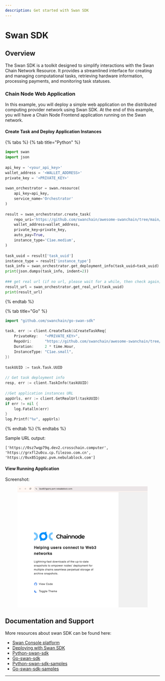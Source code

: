 ```yaml
---
description: Get started with Swan SDK
---
```


# Swan SDK

## Overview

The Swan SDK is a toolkit designed to simplify interactions with the Swan Chain Network Resource. It provides a streamlined interface for creating and managing computational tasks, retrieving hardware information, processing payments, and monitoring task statuses.

### Chain Node Web Application

In this example, you will deploy a simple web application on the distributed computing provider network using Swan SDK. At the end of this example, you will have a Chain Node Frontend application running on the Swan network.

#### Create Task and Deploy Application Instances

{% tabs %}
{% tab title="Python" %}
```python
import swan
import json

api_key = '<your_api_key>'
wallet_address = '<WALLET_ADDRESS>'
private_key = '<PRIVATE_KEY>'

swan_orchestrator = swan.resource(
    api_key=api_key, 
    service_name='Orchestrator'
)

result = swan_orchestrator.create_task(
    repo_uri='https://github.com/swanchain/awesome-swanchain/tree/main/ChainNode',
    wallet_address=wallet_address,
    private_key=private_key,
    auto_pay=True,
    instance_type='C1ae.medium',
)

task_uuid = result['task_uuid']
instance_type = result['instance_type']
task_info = swan_orchestrator.get_deployment_info(task_uuid=task_uuid)
print(json.dumps(task_info, indent=2))

### get real url (if no url, please wait for a while, then check again)
result_url = swan_orchestrator.get_real_url(task_uuid)
print(result_url)
```
{% endtab %}

{% tab title="Go" %}
```go
import "github.com/swanchain/go-swan-sdk"

task, err := client.CreateTask(&CreateTaskReq{
    PrivateKey:   "<PRIVATE_KEY>",
    RepoUri:      "https://github.com/swanchain/awesome-swanchain/tree/main/ChainNode",
    Duration:     2 * time.Hour,
    InstanceType: "C1ae.small", 
})

taskUUID := task.Task.UUID

// Get task deployment info
resp, err := client.TaskInfo(taskUUID)

//Get application instances URL
appUrls, err := client.GetRealUrl(taskUUID)
if err != nil {
	log.Fatalln(err)
}
log.Printf("%v", appUrls)
```
{% endtab %}
{% endtabs %}

Sample URL output:

```
['https://0sz7wqp79q.dev2.crosschain.computer', 'https://grxfl2u0cu.cp.filezoo.com.cn', 'https://0ux851gqmz.pvm.nebulablock.com']
```

#### View Running Application

Screenshot:

<figure><img src="../../../.gitbook/assets/sdk_app_running.png" alt="Chain Node App"><figcaption></figcaption></figure>

## Documentation and Support

More resources about swan SDK can be found here:

* [Swan Console platform](https://console.swanchain.io)
* [Deploying with Swan SDK](https://docs.swanchain.io/start-here/readme/deploying-with-swan-sdk)
* [Python-swan-sdk](https://github.com/swanchain/python-swan-sdk)
* [Go-swan-sdk](https://github.com/swanchain/go-swan-sdk)
* [Python-swan-sdk-samples](https://github.com/swanchain/python-swan-sdk)
* [Go-swan-sdk-samples](https://github.com/swanchain/go-swan-sdk-samples)



***
